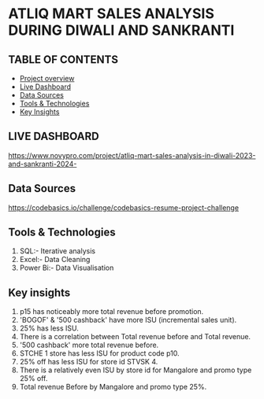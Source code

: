 # ATLIQ MART SALES ANALYSIS DURING DIWALI AND SANKRANTI 
## TABLE OF CONTENTS
- [Project overview](#project-overview)
- [Live Dashboard](#live-dashboard)
- [Data Sources](#data-sources)
- [Tools & Technologies](#tools&technologies)
- [Key Insights](#key-insights)

## LIVE DASHBOARD
https://www.novypro.com/project/atliq-mart-sales-analysis-in-diwali-2023-and-sankranti-2024-

## Data Sources
https://codebasics.io/challenge/codebasics-resume-project-challenge
## Tools & Technologies
1. SQL:- Iterative analysis
2. Excel:- Data Cleaning
3. Power Bi:- Data Visualisation
## Key insights 
1. p15 has noticeably more total revenue before promotion.
2. 'BOGOF' & '500 cashback' have more ISU (incremental sales unit).
3. 25% has less ISU.
4. There is a correlation between Total revenue before and Total revenue.
5. '500 cashback' more total revenue before.
6. STCHE 1 store has less ISU for product code p10.
7. 25% off has less ISU for store id STVSK 4.
8. There is a relatively even ISU by store id for Mangalore and promo type 25% off.
9. Total revenue Before by Mangalore and promo type 25%.

